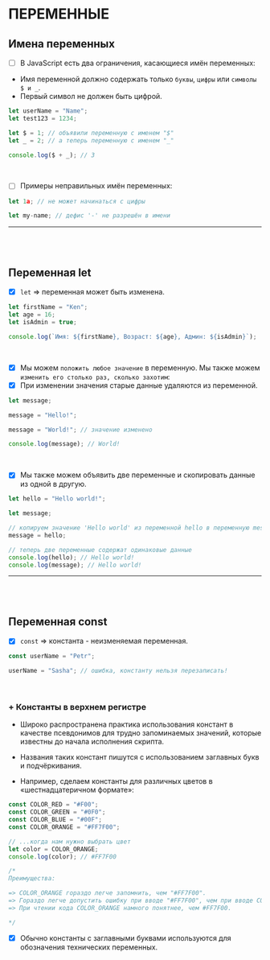 # ПЕРЕМЕННЫЕ

<h2>Имена переменных</h2>

- [ ] В JavaScript есть два ограничения, касающиеся имён переменных:

+ Имя переменной должно содержать только `буквы`, `цифры` или `символы $ и _`.
+ Первый символ не должен быть цифрой.

```javascript
let userName = "Name";
let test123 = 1234;

let $ = 1; // объявили переменную с именем "$"
let _ = 2; // а теперь переменную с именем "_"

console.log($ + _); // 3
```

<br>

- [ ] Примеры неправильных имён переменных:

```javascript
let 1a; // не может начинаться с цифры

let my-name; // дефис '-' не разрешён в имени
```

<hr>
<br>
<br>

<h2>Переменная let</h2>

- [x] `let` => переменная может быть изменена.

```javascript
let firstName = "Ken";
let age = 16;
let isAdmin = true;

console.log(`Имя: ${firstName}, Возраст: ${age}, Админ: ${isAdmin}`);
```

<br>

- [x] Мы можем `положить любое значение` в переменную. Мы также можем `изменить его столько раз, сколько захотим`:
- [x] При изменении значения старые данные удаляются из переменной. 

```javascript
let message;

message = "Hello!";

message = "World!"; // значение изменено

console.log(message); // World!
```

<br>

- [x] Мы также можем объявить две переменные и скопировать данные из одной в другую.

```javascript
let hello = "Hello world!";

let message;

// копируем значение 'Hello world' из переменной hello в переменную message
message = hello;

// теперь две переменные содержат одинаковые данные
console.log(hello); // Hello world!
console.log(message); // Hello world!
```

<hr>
<br>
<br>

<h2>Переменная const</h2>

- [x] `const` => константа - неизменяемая переменная.

```javascript
const userName = "Petr";

userName = "Sasha"; // ошибка, константу нельзя перезаписать!
```

<br>

<h3>+ Константы в верхнем регистре</h3>

+ Широко распространена практика использования констант в качестве псевдонимов для трудно запоминаемых значений, которые известны до начала исполнения скрипта.

+ Названия таких констант пишутся с использованием заглавных букв и подчёркивания.

+ Например, сделаем константы для различных цветов в «шестнадцатеричном формате»:

```javascript
const COLOR_RED = "#F00";
const COLOR_GREEN = "#0F0";
const COLOR_BLUE = "#00F";
const COLOR_ORANGE = "#FF7F00";

// ...когда нам нужно выбрать цвет
let color = COLOR_ORANGE;
console.log(color); // #FF7F00

/*
Преимущества:

=> COLOR_ORANGE гораздо легче запомнить, чем "#FF7F00".
=> Гораздо легче допустить ошибку при вводе "#FF7F00", чем при вводе COLOR_ORANGE.
=> При чтении кода COLOR_ORANGE намного понятнее, чем #FF7F00.

*/
```

- [x] Обычно константы с заглавными буквами используются для обозначения технических переменных.
